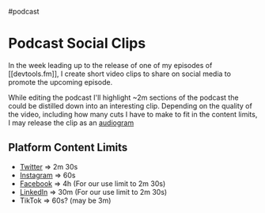 #podcast

# Podcast Social Clips

In the week leading up to the release of one of my episodes of [[devtools.fm]], I create short video clips to share on social media to promote the upcoming episode.

While editing the podcast I'll highlight ~2m sections of the podcast the could be distilled down into an interesting clip. Depending on the quality of the video, including how many cuts I have to make to fit in the content limits, I may release the clip as an [audiogram](https://help.descript.com/hc/en-us/articles/360042638351-Audiograms)

## Platform Content Limits

- [Twitter](https://help.twitter.com/en/using-twitter/twitter-videos) => 2m 30s
- [Instagram](https://help.instagram.com/270963803047681) => 60s
- [Facebook](https://www.facebook.com/formedia/solutions/video) => 4h (For our use limit to 2m 30s)
- [LinkedIn](https://blog.hootsuite.com/linkedin-video/) => 30m (For our use limit to 2m 30s)
- TikTok => 60s? (may be 3m)
